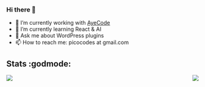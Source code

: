 ### Hi there 👋

- 🔭 I’m currently working with [AyeCode](https://ayecode.io)
- 🌱 I’m currently learning React & AI
- 💬 Ask me about WordPress plugins
- 📫 How to reach me: picocodes at gmail.com

## Stats :godmode:
<a href="https://github.com/picocodes/">
  <img src="https://github-readme-stats.vercel.app/api?username=picocodes&show_icons=true&line_height=27&title_color=ffffff&count_private=true&text_color=c9cacc&icon_color=2bbc8a&bg_color=1d1f21" />
</a>

<a href="https://github.com/picocodes/">
  <img align="right" src="https://github-readme-stats-eight-theta.vercel.app/api/top-langs/?username=picocodes&langs_count=3&count_private=true" />
</a>
